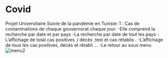 # Covid
Projet Universitaire
Suivie de la pandémie en Tunisie: 
1 :  Cas de contaminations de chaque gouvernorat chaque jour:
-Elle comprend la recherche par date et par pays 
-La recherche par date  de tout les pays 
-L’affichage de total cas positives ,l décès ,test et cas rétablis .
-L’affichage de tous les cas positives, décès et rétabli …
-Le retour au sous  menu 
![menu2](https://github.com/eyatab/Covid/assets/79045818/52379082-f053-4083-a496-edd5f35125c6)


